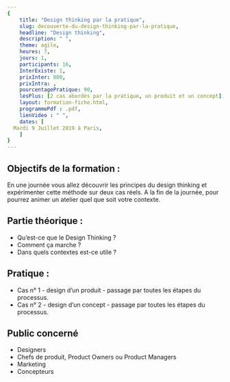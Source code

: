 ```yaml
---
{
	title: "Design thinking par la pratique",
	slug: decouverte-du-design-thinking-par-la-pratique, 
	headline: "Design thinking",
	description: " ",
	theme: agile,
	heures: 7,
	jours: 1,
	participants: 16,
	InterExiste: 1,
	prixInter: 800,
	prixIntra: ,
	pourcentagePratique: 90,
	lesPlus: [2 cas abordés par la pratique, un produit et un concept],
	layout: formation-fiche.html, 
	programmePdf : .pdf,
	lienVideo : " ",
	dates: [
  Mardi 9 Juillet 2019 à Paris,
	]
}
---
```


## Objectifs de la formation : ##
En une journée vous allez découvrir les principes du design thinking et expérimenter cette méthode sur deux cas réels.
A la fin de la journée, pour pourrez animer un atelier quel que soit votre contexte.

## Partie théorique : ##

* Qu’est-ce que le Design Thinking ?
* Comment ça marche ?
* Dans quels contextes est-ce utile ?

## Pratique : ##

* Cas n° 1 - design d’un produit - passage par toutes les étapes du processus.
* Cas n° 2 - design d’un concept - passage par toutes les étapes du processus.

## Public concerné ##
* Designers
* Chefs de produit, Product Owners ou Product Managers
* Marketing
* Concepteurs



